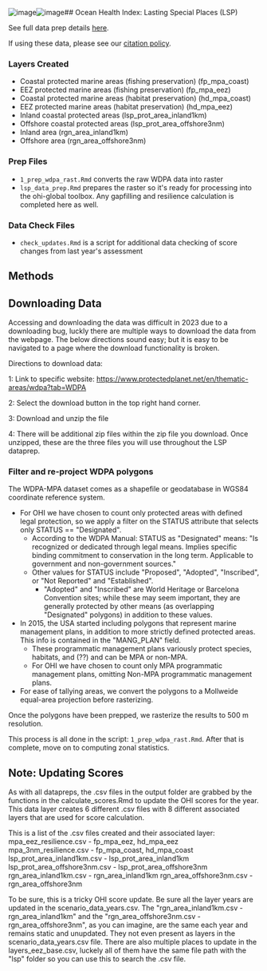 ![image](https://github.com/OHI-Science/ohiprep_v2023/assets/6896068/e2e62dc5-d552-474c-bd18-13ad57b225ab)![image](https://github.com/OHI-Science/ohiprep_v2023/assets/6896068/04c34968-b4b9-4e0b-80e0-ae21cec03ed0)## Ocean Health Index: Lasting Special Places (LSP)

See full data prep details [here](http://ohi-science.github.io/ohiprep_v2022/globalprep/lsp/v2022/lsp_data_prep.html).

If using these data, please see our [citation policy](http://ohi-science.org/citation-policy/).

### Layers Created

-   Coastal protected marine areas (fishing preservation) (fp_mpa_coast)
-   EEZ protected marine areas (fishing preservation) (fp_mpa_eez)
-   Coastal protected marine areas (habitat preservation) (hd_mpa_coast)
-   EEZ protected marine areas (habitat preservation) (hd_mpa_eez)
-   Inland coastal protected areas (lsp_prot_area_inland1km)
-   Offshore coastal protected areas (lsp_prot_area_offshore3nm)
-   Inland area (rgn_area_inland1km)
-   Offshore area (rgn_area_offshore3nm)

### Prep Files

-   `1_prep_wdpa_rast.Rmd` converts the raw WDPA data into raster
-   `lsp_data_prep.Rmd` prepares the raster so it's ready for processing into the ohi-global toolbox. Any gapfilling and resilience calculation is completed here as well.

### Data Check Files

-   `check_updates.Rmd` is a script for additional data checking of score changes from last year's assessment

## Methods

## Downloading Data

Accessing and downloading the data was difficult in 2023 due to a downloading bug, luckly there are multiple ways to download the data from the webpage. The below directions sound easy; but it is easy to be navigated to a page where the download functionality is broken.

Directions to download data:

1: Link to specific website: <https://www.protectedplanet.net/en/thematic-areas/wdpa?tab=WDPA>

2: Select the download button in the top right hand corner.

3: Download and unzip the file

4: There will be additional zip files within the zip file you download. Once unzipped, these are the three files you will use throughout the LSP dataprep.

### Filter and re-project WDPA polygons

The WDPA-MPA dataset comes as a shapefile or geodatabase in WGS84 coordinate reference system.

-   For OHI we have chosen to count only protected areas with defined legal protection, so we apply a filter on the STATUS attribute that selects only STATUS == "Designated".
    -   According to the WDPA Manual: STATUS as "Designated" means: "Is recognized or dedicated through legal means. Implies specific binding commitment to conservation in the long term. Applicable to government and non-government sources."
    -   Other values for STATUS include "Proposed", "Adopted", "Inscribed", or "Not Reported" and "Established".
        -   "Adopted" and "Inscribed" are World Heritage or Barcelona Convention sites; while these may seem important, they are generally protected by other means (as overlapping "Designated" polygons) in addition to these values.
-   In 2015, the USA started including polygons that represent marine management plans, in addition to more strictly defined protected areas. This info is contained in the "MANG_PLAN" field.
    -   These programmatic management plans variously protect species, habitats, and (??) and can be MPA or non-MPA.
    -   For OHI we have chosen to count only MPA programmatic management plans, omitting Non-MPA programmatic management plans.
-   For ease of tallying areas, we convert the polygons to a Mollweide equal-area projection before rasterizing.

Once the polygons have been prepped, we rasterize the results to 500 m resolution.

This process is all done in the script: `1_prep_wdpa_rast.Rmd`. After that is complete, move on to computing zonal statistics.

## Note: Updating Scores

As with all datapreps, the .csv files in the output folder are grabbed by the functions in the calculate_scores.Rmd to update the OHI scores for the year. This data layer creates 6 different .csv files with 8 different associated layers that are used for score calculation. 

This is a list of the .csv files created and their associated layer:
mpa_eez_resilience.csv - fp_mpa_eez, hd_mpa_eez
mpa_3nm_resilience.csv - fp_mpa_coast, hd_mpa_coast
lsp_prot_area_inland1km.csv - lsp_prot_area_inland1km
lsp_prot_area_offshore3nm.csv - lsp_prot_area_offshore3nm
rgn_area_inland1km.csv - rgn_area_inland1km
rgn_area_offshore3nm.csv - rgn_area_offshore3nm

To be sure, this is a tricky OHI score update. Be sure all the layer years are updated in the scenario_data_years.csv. The "rgn_area_inland1km.csv - rgn_area_inland1km" and the "rgn_area_offshore3nm.csv - rgn_area_offshore3nm", as you can imagine, are the same each year and remains static and unupdated. They not even present as layers in the scenario_data_years.csv file. There are also multiple places to update in the layers_eez_base.csv, luckely all of them have the same file path with the "lsp" folder so you can use this to search the .csv file.


